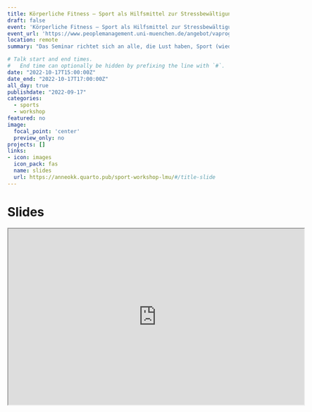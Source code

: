 ```yaml
---
title: Körperliche Fitness – Sport als Hilfsmittel zur Stressbewältigung im Arbeitsalltag
draft: false
event: 'Körperliche Fitness – Sport als Hilfsmittel zur Stressbewältigung im Arbeitsalltag'
event_url: 'https://www.peoplemanagement.uni-muenchen.de/angebot/vaprog202223/prof_habil/prof_selbst/prof_selbst_6/index.html'
location: remote
summary: "Das Seminar richtet sich an alle, die Lust haben, Sport (wieder) stärker in ihren Alltag zu integrieren. Wo stehe ich aktuell? Welche Umstände erschweren es mir, regelmäßig Sport zu machen? Was sind meine sportlichen Ziele habe ich und wie kann ich diese mit Spaß erreichen?"

# Talk start and end times.
#   End time can optionally be hidden by prefixing the line with `#`.
date: "2022-10-17T15:00:00Z"
date_end: "2022-10-17T17:00:00Z"
all_day: true
publishdate: "2022-09-17"
categories:
  - sports
  - workshop
featured: no
image:
  focal_point: 'center'
  preview_only: no
projects: []
links:
- icon: images
  icon_pack: fas
  name: slides
  url: https://anneokk.quarto.pub/sport-workshop-lmu/#/title-slide
---
```


# Slides 


<iframe src="https://anneokk.quarto.pub/sport-workshop-lmu/#/title-slide" width="672" height="400px" data-external="1"></iframe>


 

